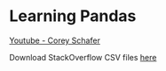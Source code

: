 # Learning Pandas

[Youtube - Corey Schafer](https://www.youtube.com/playlist?list=PL-osiE80TeTsWmV9i9c58mdDCSskIFdDS)

Download StackOverflow CSV files [here](https://insights.stackoverflow.com/survey)
